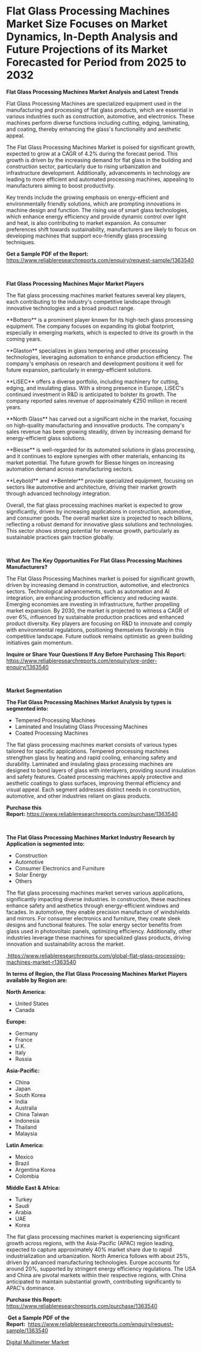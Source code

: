 <p><h1>Flat Glass Processing Machines Market Size Focuses on Market Dynamics, In-Depth Analysis and Future Projections of its Market Forecasted for Period from 2025 to 2032</h1></p><p><strong>Flat Glass Processing Machines Market Analysis and Latest Trends</strong></p>
<p><p>Flat Glass Processing Machines are specialized equipment used in the manufacturing and processing of flat glass products, which are essential in various industries such as construction, automotive, and electronics. These machines perform diverse functions including cutting, edging, laminating, and coating, thereby enhancing the glass's functionality and aesthetic appeal.</p><p>The Flat Glass Processing Machines Market is poised for significant growth, expected to grow at a CAGR of 4.2% during the forecast period. This growth is driven by the increasing demand for flat glass in the building and construction sector, particularly due to rising urbanization and infrastructure development. Additionally, advancements in technology are leading to more efficient and automated processing machines, appealing to manufacturers aiming to boost productivity.</p><p>Key trends include the growing emphasis on energy-efficient and environmentally friendly solutions, which are prompting innovations in machine design and function. The rising use of smart glass technologies, which enhance energy efficiency and provide dynamic control over light and heat, is also contributing to market expansion. As consumer preferences shift towards sustainability, manufacturers are likely to focus on developing machines that support eco-friendly glass processing techniques.</p></p>
<p><strong>Get a Sample PDF of the Report:&nbsp;</strong> <a href="https://www.reliableresearchreports.com/enquiry/request-sample/1363540?utm_campaign=2669&utm_medium=2&utm_source=Github&utm_content=ia&utm_term=28022025&utm_id=flat-glass-processing-machines">https://www.reliableresearchreports.com/enquiry/request-sample/1363540</a></p>
<p>&nbsp;</p>
<p><strong>Flat Glass Processing Machines Major Market Players</strong></p>
<p><p>The flat glass processing machines market features several key players, each contributing to the industry's competitive landscape through innovative technologies and a broad product range.</p><p>**Bottero** is a prominent player known for its high-tech glass processing equipment. The company focuses on expanding its global footprint, especially in emerging markets, which is expected to drive its growth in the coming years.</p><p>**Glaston** specializes in glass tempering and other processing technologies, leveraging automation to enhance production efficiency. The company's emphasis on research and development positions it well for future expansion, particularly in energy-efficient solutions.</p><p>**LiSEC** offers a diverse portfolio, including machinery for cutting, edging, and insulating glass. With a strong presence in Europe, LiSEC's continued investment in R&D is anticipated to bolster its growth. The company reported sales revenue of approximately €250 million in recent years.</p><p>**North Glass** has carved out a significant niche in the market, focusing on high-quality manufacturing and innovative products. The company's sales revenue has been growing steadily, driven by increasing demand for energy-efficient glass solutions.</p><p>**Biesse** is well-regarded for its automated solutions in glass processing, and it continues to explore synergies with other materials, enhancing its market potential. The future growth for Biesse hinges on increasing automation demand across manufacturing sectors.</p><p>**Leybold** and **Benteler** provide specialized equipment, focusing on sectors like automotive and architecture, driving their market growth through advanced technology integration.</p><p>Overall, the flat glass processing machines market is expected to grow significantly, driven by increasing applications in construction, automotive, and consumer goods. The overall market size is projected to reach billions, reflecting a robust demand for innovative glass solutions and technologies. This sector shows strong potential for revenue growth, particularly as sustainable practices gain traction globally.</p></p>
<p>&nbsp;</p>
<p><strong>What Are The Key Opportunities For Flat Glass Processing Machines Manufacturers?</strong></p>
<p><p>The Flat Glass Processing Machines market is poised for significant growth, driven by increasing demand in construction, automotive, and electronics sectors. Technological advancements, such as automation and AI integration, are enhancing production efficiency and reducing waste. Emerging economies are investing in infrastructure, further propelling market expansion. By 2030, the market is projected to witness a CAGR of over 6%, influenced by sustainable production practices and enhanced product diversity. Key players are focusing on R&D to innovate and comply with environmental regulations, positioning themselves favorably in this competitive landscape. Future outlook remains optimistic as green building initiatives gain momentum.</p></p>
<p><strong>Inquire or Share Your Questions If Any Before Purchasing This Report:</strong> <a href="https://www.reliableresearchreports.com/enquiry/pre-order-enquiry/1363540?utm_campaign=2669&utm_medium=2&utm_source=Github&utm_content=ia&utm_term=28022025&utm_id=flat-glass-processing-machines">https://www.reliableresearchreports.com/enquiry/pre-order-enquiry/1363540</a></p>
<p>&nbsp;</p>
<p><strong>Market Segmentation</strong></p>
<p><strong>The Flat Glass Processing Machines Market Analysis by types is segmented into:</strong></p>
<p><ul><li>Tempered Processing Machines</li><li>Laminated and Insulating Glass Processing Machines</li><li>Coated Processing Machines</li></ul></p>
<p><p>The flat glass processing machines market consists of various types tailored for specific applications. Tempered processing machines strengthen glass by heating and rapid cooling, enhancing safety and durability. Laminated and insulating glass processing machines are designed to bond layers of glass with interlayers, providing sound insulation and safety features. Coated processing machines apply protective and aesthetic coatings to glass surfaces, improving thermal efficiency and visual appeal. Each segment addresses distinct needs in construction, automotive, and other industries reliant on glass products.</p></p>
<p><strong>Purchase this Report:&nbsp;</strong><a href="https://www.reliableresearchreports.com/purchase/1363540?utm_campaign=2669&utm_medium=2&utm_source=Github&utm_content=ia&utm_term=28022025&utm_id=flat-glass-processing-machines">https://www.reliableresearchreports.com/purchase/1363540</a></p>
<p>&nbsp;</p>
<p><strong>The Flat Glass Processing Machines Market Industry Research by Application is segmented into:</strong></p>
<p><ul><li>Construction</li><li>Automotive</li><li>Consumer Electronics and Furniture</li><li>Solar Energy</li><li>Others</li></ul></p>
<p><p>The flat glass processing machines market serves various applications, significantly impacting diverse industries. In construction, these machines enhance safety and aesthetics through energy-efficient windows and facades. In automotive, they enable precision manufacture of windshields and mirrors. For consumer electronics and furniture, they create sleek designs and functional features. The solar energy sector benefits from glass used in photovoltaic panels, optimizing efficiency. Additionally, other industries leverage these machines for specialized glass products, driving innovation and sustainability across the market.</p></p>
<p><a href="https://www.reliableresearchreports.com/global-flat-glass-processing-machines-market-r1363540?utm_campaign=2669&utm_medium=2&utm_source=Github&utm_content=ia&utm_term=28022025&utm_id=flat-glass-processing-machines">&nbsp;https://www.reliableresearchreports.com/global-flat-glass-processing-machines-market-r1363540</a></p>
<p><strong>In terms of Region, the Flat Glass Processing Machines Market Players available by Region are:</strong></p>
<p>
    <p> <strong> North America: </strong>
        <ul>
            <li>United States</li>
            <li>Canada</li>
        </ul>
        </p> 
    <p> <strong> Europe: </strong>
        <ul>
            <li>Germany</li>
            <li>France</li>
            <li>U.K.</li>
            <li>Italy</li>
            <li>Russia</li>
        </ul>
        </p> 
    <p> <strong> Asia-Pacific: </strong>
        <ul>
            <li>China</li>
            <li>Japan</li>
            <li>South Korea</li>
            <li>India</li>
            <li>Australia</li>
            <li>China Taiwan</li>
            <li>Indonesia</li>
            <li>Thailand</li>
            <li>Malaysia</li>
        </ul>
        </p> 
    <p> <strong> Latin America: </strong>
        <ul>
            <li>Mexico</li>
            <li>Brazil</li>
            <li>Argentina Korea</li>
            <li>Colombia</li>
        </ul>
        </p> 
    <p> <strong> Middle East & Africa: </strong>
        <ul>
            <li>Turkey</li>
            <li>Saudi</li>
            <li>Arabia</li>
            <li>UAE</li>
            <li>Korea</li>
        </ul>
    </p>
    </p>
<p><p>The flat glass processing machines market is experiencing significant growth across regions, with the Asia-Pacific (APAC) region leading, expected to capture approximately 40% market share due to rapid industrialization and urbanization. North America follows with about 25%, driven by advanced manufacturing technologies. Europe accounts for around 20%, supported by stringent energy efficiency regulations. The USA and China are pivotal markets within their respective regions, with China anticipated to maintain substantial growth, contributing significantly to APAC's dominance.</p></p>
<p><strong>Purchase this Report: </strong><a href="https://www.reliableresearchreports.com/purchase/1363540?utm_campaign=2669&utm_medium=2&utm_source=Github&utm_content=ia&utm_term=28022025&utm_id=flat-glass-processing-machines">https://www.reliableresearchreports.com/purchase/1363540</a></p>
<p>&nbsp;<strong>Get a Sample PDF of the Report:&nbsp;&nbsp;</strong><a href="https://www.reliableresearchreports.com/enquiry/request-sample/1363540?utm_campaign=2669&utm_medium=2&utm_source=Github&utm_content=ia&utm_term=28022025&utm_id=flat-glass-processing-machines">https://www.reliableresearchreports.com/enquiry/request-sample/1363540</a></p>
<p><strong></strong></p>
<p><p><a href="https://github.com/zitanebeibit9/Market-Research-Report-List-1/blob/main/digital-multimeter-market.md?utm_campaign=2669&utm_medium=2&utm_source=Github&utm_content=ia&utm_term=28022025&utm_id=flat-glass-processing-machines">Digital Multimeter Market</a></p></p>